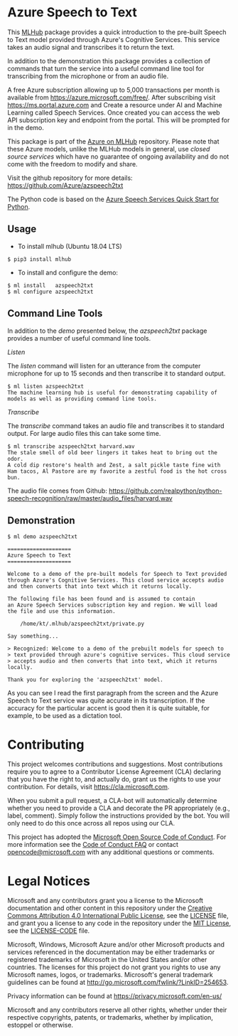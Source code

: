 Azure Speech to Text
====================

This [MLHub](https://mlhub.ai) package provides a quick introduction
to the pre-built Speech to Text model provided through Azure's
Cognitive Services. This service takes an audio signal and transcribes
it to return the text.

In addition to the demonstration this package provides a collection of
commands that turn the service into a useful command line tool for
transcribing from the microphone or from an audio file.

A free Azure subscription allowing up to 5,000 transactions per month
is available from https://azure.microsoft.com/free/. After subscribing
visit https://ms.portal.azure.com and Create a resource under AI and
Machine Learning called Speech Services. Once created you can access
the web API subscription key and endpoint from the portal. This will
be prompted for in the demo.

This package is part of the [Azure on
MLHub](https://github.com/Azure/mlhub) repository. Please note that
these Azure models, unlike the MLHub models in general, use *closed
source services* which have no guarantee of ongoing availability and
do not come with the freedom to modify and share.

Visit the github repository for more details:
<https://github.com/Azure/azspeech2txt>

The Python code is based on the [Azure Speech Services Quick Start for
Python](https://docs.microsoft.com/en-us/azure/cognitive-services/speech-service/quickstart-python).

Usage
-----

- To install mlhub (Ubuntu 18.04 LTS)

```console
$ pip3 install mlhub
```

- To install and configure the demo:

```console
$ ml install   azspeech2txt
$ ml configure azspeech2txt
```

Command Line Tools
------------------

In addition to the *demo* presented below, the *azspeech2txt* package
provides a number of useful command line tools.

*Listen*

The *listen* command will listen for an utterance from the computer microphone
for up to 15 seconds and then transcribe it to standard output.

```console
$ ml listen azspeech2txt
The machine learning hub is useful for demonstrating capability of 
models as well as providing command line tools.
```

*Transcribe*

The *transcribe* command takes an audio file and transcribes it to
standard output. For large audio files this can take some time.

```console
$ ml transcribe azspeech2txt harvard.wav
The stale smell of old beer lingers it takes heat to bring out the odor.
A cold dip restore's health and Zest, a salt pickle taste fine with
Ham tacos, Al Pastore are my favorite a zestful food is the hot cross bun.
```

The audio file comes from Github:
https://github.com/realpython/python-speech-recognition/raw/master/audio_files/harvard.wav

Demonstration
-------------

```console
$ ml demo azspeech2txt 

====================
Azure Speech to Text
====================

Welcome to a demo of the pre-built models for Speech to Text provided
through Azure's Cognitive Services. This cloud service accepts audio
and then converts that into text which it returns locally.

The following file has been found and is assumed to contain
an Azure Speech Services subscription key and region. We will load 
the file and use this information.

    /home/kt/.mlhub/azspeech2txt/private.py

Say something...

> Recognized: Welcome to a demo of the prebuilt models for speech to
> text provided through azure's cognitive services. This cloud service 
> accepts audio and then converts that into text, which it returns locally.

Thank you for exploring the 'azspeech2txt' model.
```

As you can see I read the first paragraph from the screen and the
Azure Speech to Text service was quite accurate in its
transcription. If the accuracy for the particular accent is good then
it is quite suitable, for example, to be used as a dictation tool.

# Contributing

This project welcomes contributions and suggestions.  Most contributions require you to agree to a
Contributor License Agreement (CLA) declaring that you have the right to, and actually do, grant us
the rights to use your contribution. For details, visit https://cla.microsoft.com.

When you submit a pull request, a CLA-bot will automatically determine whether you need to provide
a CLA and decorate the PR appropriately (e.g., label, comment). Simply follow the instructions
provided by the bot. You will only need to do this once across all repos using our CLA.

This project has adopted the [Microsoft Open Source Code of Conduct](https://opensource.microsoft.com/codeofconduct/).
For more information see the [Code of Conduct FAQ](https://opensource.microsoft.com/codeofconduct/faq/) or
contact [opencode@microsoft.com](mailto:opencode@microsoft.com) with any additional questions or comments.

# Legal Notices

Microsoft and any contributors grant you a license to the Microsoft documentation and other content
in this repository under the [Creative Commons Attribution 4.0 International Public License](https://creativecommons.org/licenses/by/4.0/legalcode),
see the [LICENSE](LICENSE) file, and grant you a license to any code in the repository under the [MIT License](https://opensource.org/licenses/MIT), see the
[LICENSE-CODE](LICENSE-CODE) file.

Microsoft, Windows, Microsoft Azure and/or other Microsoft products and services referenced in the documentation
may be either trademarks or registered trademarks of Microsoft in the United States and/or other countries.
The licenses for this project do not grant you rights to use any Microsoft names, logos, or trademarks.
Microsoft's general trademark guidelines can be found at http://go.microsoft.com/fwlink/?LinkID=254653.

Privacy information can be found at https://privacy.microsoft.com/en-us/

Microsoft and any contributors reserve all other rights, whether under their respective copyrights, patents,
or trademarks, whether by implication, estoppel or otherwise.

